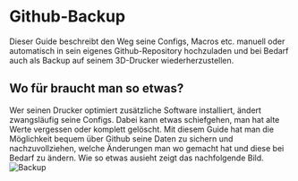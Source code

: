 # **Github-Backup**
Dieser Guide beschreibt den Weg  seine Configs, Macros etc. manuell oder automatisch in sein eigenes Github-Repository hochzuladen und bei Bedarf auch als Backup auf seinem 3D-Drucker wiederherzustellen.

## **Wo für braucht man so etwas?**
Wer seinen Drucker optimiert zusätzliche Software installiert, ändert zwangsläufig seine Configs. Dabei kann etwas schiefgehen, man hat alte Werte vergessen oder komplett gelöscht.
Mit diesem Guide hat man die Möglichkeit bequem über Github seine Daten zu sichern und nachzuvollziehen, welche Änderungen man wo gemacht hat und diese bei Bedarf zu ändern.
Wie so etwas ausieht zeigt das nachfolgende Bild.
![Backup](/../main/images/backup1.png)
